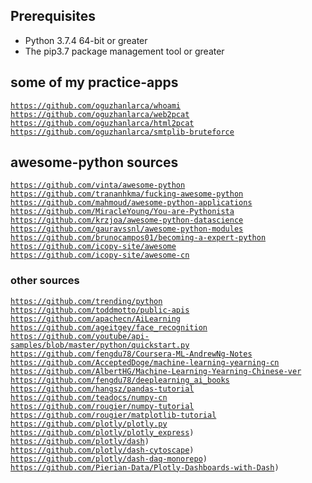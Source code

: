 ## Prerequisites
*   Python 3.7.4 64-bit or greater
*   The pip3.7 package management tool or greater

## some of my practice-apps
<code>https://github.com/oguzhanlarca/whoami</code><br> 
<code>https://github.com/oguzhanlarca/web2pcat</code><br> 
<code>https://github.com/oguzhanlarca/html2pcat</code><br> 
<code>https://github.com/oguzhanlarca/smtplib-bruteforce</code><br> 

## awesome-python sources
<code>https://github.com/vinta/awesome-python</code><br> 
<code>https://github.com/trananhkma/fucking-awesome-python</code><br> 
<code>https://github.com/mahmoud/awesome-python-applications</code><br>
<code>https://github.com/MiracleYoung/You-are-Pythonista</code><br>
<code>https://github.com/krzjoa/awesome-python-datascience</code><br>
<code>https://github.com/gauravssnl/awesome-python-modules</code><br>
<code>https://github.com/brunocampos01/becoming-a-expert-python</code><br>
<code>https://github.com/icopy-site/awesome</code><br>
<code>https://github.com/icopy-site/awesome-cn</code><br>

### other sources
<code>https://github.com/trending/python</code><br> 
<code>https://github.com/toddmotto/public-apis</code><br> 
<code>https://github.com/apachecn/AiLearning</code><br> 
<code>https://github.com/ageitgey/face_recognition</code><br> 
<code>https://github.com/youtube/api-samples/blob/master/python/quickstart.py</code><br>
<code>https://github.com/fengdu78/Coursera-ML-AndrewNg-Notes</code><br>
<code>https://github.com/AcceptedDoge/machine-learning-yearning-cn</code><br>
<code>https://github.com/AlbertHG/Machine-Learning-Yearning-Chinese-ver</code><br>
<code>https://github.com/fengdu78/deeplearning_ai_books</code><br>
<code>https://github.com/hangsz/pandas-tutorial</code><br>
<code>https://github.com/teadocs/numpy-cn</code><br>
<code>https://github.com/rougier/numpy-tutorial</code><br>
<code>https://github.com/rougier/matplotlib-tutorial</code><br>
<code>https://github.com/plotly/plotly.py</code><br>
<code>https://github.com/plotly/plotly_express)</code><br>
<code>https://github.com/plotly/dash)</code><br>
<code>https://github.com/plotly/dash-cytoscape)</code><br>
<code>https://github.com/plotly/dash-daq-monorepo)</code><br>
<code>https://github.com/Pierian-Data/Plotly-Dashboards-with-Dash)</code><br>
